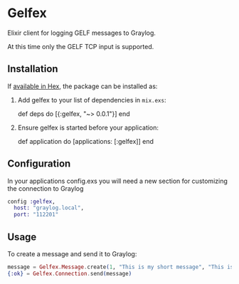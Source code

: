 # Gelfex

Elixir client for logging GELF messages to Graylog.

At this time only the GELF TCP input is supported.

## Installation

If [available in Hex](https://hex.pm/docs/publish), the package can be installed as:

  1. Add gelfex to your list of dependencies in `mix.exs`:

        def deps do
          [{:gelfex, "~> 0.0.1"}]
        end

  2. Ensure gelfex is started before your application:

        def application do
          [applications: [:gelfex]]
        end

## Configuration
In your applications config.exs you will need a new section for customizing the connection to Graylog

```elixir
config :gelfex,
  host: "graylog.local",
  port: "112201"
```

## Usage
To create a message and send it to Graylog:
```elixir
message = Gelfex.Message.create(1, "This is my short message", "This is my long message")
{:ok} = Gelfex.Connection.send(message)
```
